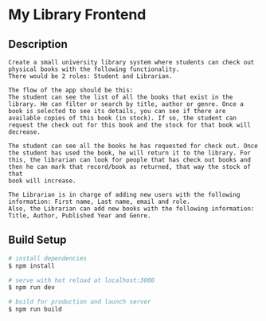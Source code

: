 # My Library Frontend

  
## Description
    Create a small university library system where students can check out physical books with the following functionality.
    There would be 2 roles: Student and Librarian.

    The flow of the app should be this:
    The student can see the list of all the books that exist in the library. He can filter or search by title, author or genre. Once a book is selected to see its details, you can see if there are available copies of this book (in stock). If so, the student can request the check out for this book and the stock for that book will decrease.

    The student can see all the books he has requested for check out. Once the student has used the book, he will return it to the library. For this, the librarian can look for people that has check out books and then he can mark that record/book as returned, that way the stock of that
    book will increase.

    The Librarian is in charge of adding new users with the following information: First name, Last name, email and role.
    Also, the Librarian can add new books with the following information: Title, Author, Published Year and Genre.


## Build Setup

```bash
# install dependencies
$ npm install

# serve with hot reload at localhost:3000
$ npm run dev

# build for production and launch server
$ npm run build

```

    
  